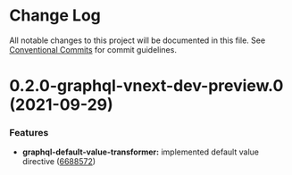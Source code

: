 # Change Log

All notable changes to this project will be documented in this file.
See [Conventional Commits](https://conventionalcommits.org) for commit guidelines.

# 0.2.0-graphql-vnext-dev-preview.0 (2021-09-29)


### Features

* **graphql-default-value-transformer:** implemented default value directive ([6688572](https://github.com/aws-amplify/amplify-cli/commit/66885720fed4a20e9d300d8cfd7aab01ed458097))
